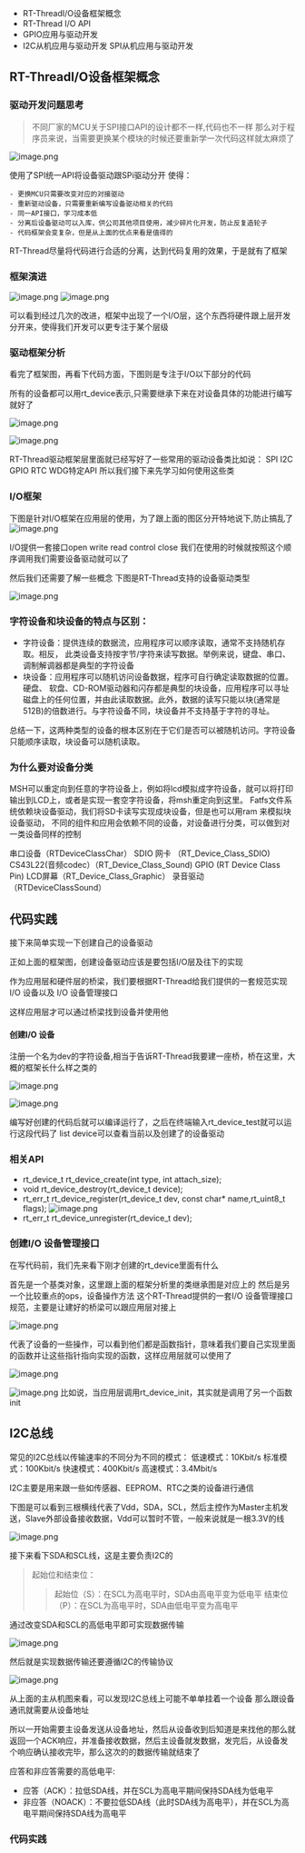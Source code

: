 
- RT-ThreadI/O设备框架概念 
- RT-Thread I/O API
- GPIO应用与驱动开发
- I2C从机应用与驱动开发 SPI从机应用与驱动开发

## RT-ThreadI/O设备框架概念

### 驱动开发问题思考

>不同厂家的MCU关于SPI接口API的设计都不一样,代码也不一样
>那么对于程序员来说，当需要更换某个模块的时候还要重新学一次代码这样就太麻烦了

![image.png](https://gitee.com/alicization/2024-rsoc-rtthread/raw/master/imgs/202407262055744.png)

使用了SPI统一API将设备驱动跟SPi驱动分开
使得：
```
- 更换MCU只需要改变对应的对接驱动
- 重新驱动设备，只需要重新编写设备驱动相关的代码
- 同一API接口，学习成本低
- 分离后设备驱动可以入库，供公司其他项目使用，减少碎片化开发，防止反复造轮子
- 代码框架会变复杂，但是从上面的优点来看是值得的
```

RT-Thread尽量将代码进行合适的分离，达到代码复用的效果，于是就有了框架
### 框架演进

![image.png](https://gitee.com/alicization/2024-rsoc-rtthread/raw/master/imgs/202407262059817.png)
![image.png](https://gitee.com/alicization/2024-rsoc-rtthread/raw/master/imgs/202407262100832.png)

可以看到经过几次的改进，框架中出现了一个I/O层，这个东西将硬件跟上层开发分开来，使得我们开发可以更专注于某个层级

### 驱动框架分析

看完了框架图，再看下代码方面，下图则是专注于I/O以下部分的代码

所有的设备都可以用rt_device表示,只需要继承下来在对设备具体的功能进行编写就好了

![image.png](https://gitee.com/alicization/2024-rsoc-rtthread/raw/master/imgs/202407262102060.png)


![image.png](https://gitee.com/alicization/2024-rsoc-rtthread/raw/master/imgs/202407272343668.png)


RT-Thread驱动框架层里面就已经写好了一些常用的驱动设备类比如说：
SPI I2C GPIO RTC WDG特定API
所以我们接下来先学习如何使用这些类
### I/O框架

下图是针对I/O框架在应用层的使用，为了跟上面的图区分开特地说下,防止搞乱了
 ![image.png](https://gitee.com/alicization/2024-rsoc-rtthread/raw/master/imgs/202407270336071.png)

I/O提供一套接口open write read control close
我们在使用的时候就按照这个顺序调用我们需要设备驱动就可以了

然后我们还需要了解一些概念
下图是RT-Thread支持的设备驱动类型

![image.png](https://gitee.com/alicization/2024-rsoc-rtthread/raw/master/imgs/202407272346146.png)

### 字符设备和块设备的特点与区别：

- 字符设备：提供连续的数据流，应用程序可以顺序读取，通常不支持随机存取。相反，
此类设备支持按字节/字符来读写数据。举例来说，键盘、串口、调制解调器都是典型的字符设备
- 块设备：应用程序可以随机访问设备数据，程序可自行确定读取数据的位置。硬盘、
软盘、CD-ROM驱动器和闪存都是典型的块设备，应用程序可以寻址磁盘上的任何位置，并由此读取数据。此外，数据的读写只能以块(通常是512B)的倍数进行。与字符设备不同，块设备并不支持基于字符的寻址。

总结一下，这两种类型的设备的根本区别在于它们是否可以被随机访问。字符设备只能顺序读取，块设备可以随机读取。

### 为什么要对设备分类

MSH可以重定向到任意的字符设备上，例如将lcd模拟成字符设备，就可以将打印输出到LCD上，或者是实现一套空字符设备，将msh重定向到这里。
Fatfs文件系统依赖块设备驱动，我们将SD卡读写实现成块设备，但是也可以用ram 来模拟块设备驱动，
不同的组件和应用会依赖不同的设备，对设备进行分类，可以做到对一类设备同样的控制

串口设备（RTDeviceClassChar） 
SDIO 网卡 （RT_Device_Class_SDIO)
CS43L22(音频codec）（RT_Device_Class_Sound) 
GPIO (RT Device Class Pin)
LCD屏幕（RT_Device_Class_Graphic）
录音驱动（RTDeviceClassSound）

## 代码实践

接下来简单实现一下创建自己的设备驱动

正如上面的框架图，创建设备驱动应该是要包括I/O层及往下的实现

作为应用层和硬件层的桥梁，我们要根据RT-Thread给我们提供的一套规范实现I/O 设备以及 I/O 设备管理接口

这样应用层才可以通过桥梁找到设备并使用他
#### 创建I/O 设备

注册一个名为dev的字符设备,相当于告诉RT-Thread我要建一座桥，桥在这里，大概的框架长什么样之类的

![image.png](https://gitee.com/alicization/2024-rsoc-rtthread/raw/master/imgs/202407280121317.png)

![image.png](https://gitee.com/alicization/2024-rsoc-rtthread/raw/master/imgs/202407280123591.png)

编写好创建的代码后就可以编译运行了，之后在终端输入rt_device_test就可以运行这段代码了
list device可以查看当前以及创建了的设备驱动

### 相关API

- rt_device_t rt_device_create(int type, int attach_size);
- void rt_device_destroy(rt_device_t device);
- rt_err_t rt_device_register(rt_device_t dev, const char* name,rt_uint8_t flags);
![image.png](https://gitee.com/alicization/2024-rsoc-rtthread/raw/master/imgs/202407280119833.png)
- rt_err_t rt_device_unregister(rt_device_t dev);

### 创建I/O 设备管理接口

在写代码前，我们先来看下刚才创建的rt_device里面有什么

首先是一个基类对象，这里跟上面的框架分析里的类继承图是对应上的
然后是另一个比较重点的ops，设备操作方法
这个RT-Thread提供的一套I/O 设备管理接口规范，主要是让建好的桥梁可以跟应用层对接上

![image.png](https://gitee.com/alicization/2024-rsoc-rtthread/raw/master/imgs/202407280155026.png)

代表了设备的一些操作，可以看到他们都是函数指针，意味着我们要自己实现里面的函数并让这些指针指向实现的函数，这样应用层就可以使用了

![image.png](https://gitee.com/alicization/2024-rsoc-rtthread/raw/master/imgs/202407280154544.png)

![image.png](https://gitee.com/alicization/2024-rsoc-rtthread/raw/master/imgs/202407280203905.png)
比如说，当应用层调用rt_device_init，其实就是调用了另一个函数init

## I2C总线

常见的I2C总线以传输速率的不同分为不同的模式：
低速模式：10Kbit/s
标准模式：100Kbit/s
快速模式：400Kbit/s
高速模式：3.4Mbit/s

I2C主要是用来跟一些如传感器、EEPROM、RTC之类的设备进行通信

下图是可以看到三根横线代表了Vdd，SDA，SCL，然后主控作为Master主机发送，Slave外部设备接收数据，Vdd可以暂时不管，一般来说就是一根3.3V的线

![image.png](https://gitee.com/alicization/2024-rsoc-rtthread/raw/master/imgs/202407280623234.png)

接下来看下SDA和SCL线，这是主要负责I2C的

>起始位和结束位：
> > 起始位（S）：在SCL为高电平时，SDA由高电平变为低电平
> > 结束位（P）：在SCL为高电平时，SDA由低电平变为高电平

通过改变SDA和SCL的高低电平即可实现数据传输

![image.png](https://gitee.com/alicization/2024-rsoc-rtthread/raw/master/imgs/202407290252847.png)

然后就是实现数据传输还要遵循I2C的传输协议

![image.png](https://gitee.com/alicization/2024-rsoc-rtthread/raw/master/imgs/202407280623897.png)

从上面的主从机图来看，可以发现I2C总线上可能不单单挂着一个设备
那么跟设备通讯就需要从设备地址

所以一开始需要主设备发送从设备地址，然后从设备收到后知道是来找他的那么就返回一个ACK响应，并准备接收数据，然后主设备就发数据，发完后，从设备发个响应确认接收完毕，那么这次的的数据传输就结束了

应答和非应答需要的高低电平:
- 应答（ACK）：拉低SDA线，并在SCL为高电平期间保持SDA线为低电平
- 非应答（NOACK）：不要拉低SDA线（此时SDA线为高电平），并在SCL为高电平期间保持SDA线为高电平

### 代码实践



